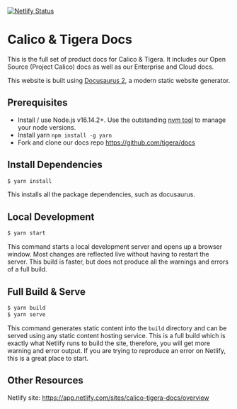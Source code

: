 [![Netlify Status](https://api.netlify.com/api/v1/badges/b75d944a-c541-4dbe-a70e-262e50218a7f/deploy-status)](https://app.netlify.com/sites/calico-tigera-docs/deploys)

# Calico & Tigera Docs

This is the full set of product docs for Calico & Tigera. It includes our Open Source (Project Calico) docs
as well as our Enterprise and Cloud docs.

This website is built using [Docusaurus 2](https://docusaurus.io/), a modern static website generator.

## Prerequisites

* Install / use Node.js v16.14.2+. Use the outstanding [nvm tool](https://github.com/nvm-sh/nvm) to manage
  your node versions.
* Install yarn `npm install -g yarn`
* Fork and clone our docs repo https://github.com/tigera/docs

## Install Dependencies

```bash
$ yarn install
```

This installs all the package dependencies, such as docusaurus.

## Local Development

```bash
$ yarn start
```

This command starts a local development server and opens up a browser window. Most changes are reflected live without
having to restart the server. This build is faster, but does not produce all the warnings and errors of a full build.

## Full Build & Serve

```bash
$ yarn build
$ yarn serve
```

This command generates static content into the `build` directory and can be served using any static content hosting
service. This is a full build which is exactly what Netlify runs to build the site, therefore, you will get more
warning and error output. If you are trying to reproduce an error on Netlify, this is a great place to start.

## Other Resources

Netlify site: https://app.netlify.com/sites/calico-tigera-docs/overview
